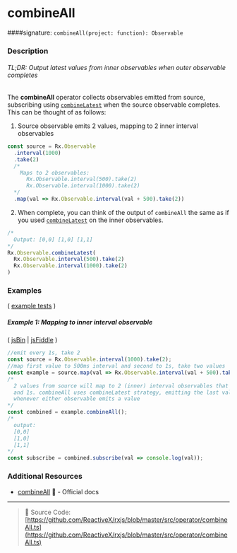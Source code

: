 # combineAll
####signature: `combineAll(project: function): Observable`

### Description

###### TL;DR: Output latest values from inner observables when outer observable completes

The **combineAll** operator collects observables emitted from source, subscribing using [`combineLatest`](combineLatest.md) when the source observable completes. 
This can be thought of as follows:

1. Source observable emits 2 values, mapping to 2 inner interval observables

  ```js
  const source = Rx.Observable
    .interval(1000)
    .take(2)
    /*
      Maps to 2 observables:
        Rx.Observable.interval(500).take(2)
        Rx.Observable.interval(1000).take(2)
    */
    .map(val => Rx.Observable.interval(val + 500).take(2))
  ```

2. When complete, you can think of the output of `combineAll` the same as if you used [`combineLatest`](combineLatest.md) on the inner observables.

  ```js
  /*
    Output: [0,0] [1,0] [1,1]
  */
  Rx.Observable.combineLatest(
    Rx.Observable.interval(500).take(2)
    Rx.Observable.interval(1000).take(2)
  )
  ```

### Examples

( [example tests](https://github.com/btroncone/learn-rxjs/blob/master/operators/specs/combination/combineall-spec.ts) )

##### Example 1: Mapping to inner interval observable

( [jsBin](http://jsbin.com/nebapesile/edit?js,console) | [jsFiddle](https://jsfiddle.net/btroncone/pvj1nbLa/) )

```js
//emit every 1s, take 2
const source = Rx.Observable.interval(1000).take(2);
//map first value to 500ms interval and second to 1s, take two values
const example = source.map(val => Rx.Observable.interval(val + 500).take(2));
/*
  2 values from source will map to 2 (inner) interval observables that emit every .5s
  and 1s. combineAll uses combineLatest strategy, emitting the last value from each
  whenever either observable emits a value
*/
const combined = example.combineAll();
/*
  output:
  [0,0]
  [1,0]
  [1,1]
*/
const subscribe = combined.subscribe(val => console.log(val));
```


### Additional Resources
* [combineAll](http://reactivex.io/rxjs/class/es6/Observable.js~Observable.html#instance-method-combineAll) :newspaper: - Official docs

---
> :file_folder: Source Code:  [https://github.com/ReactiveX/rxjs/blob/master/src/operator/combineAll.ts](https://github.com/ReactiveX/rxjs/blob/master/src/operator/combineAll.ts)
